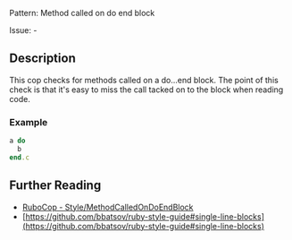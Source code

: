 Pattern: Method called on do end block

Issue: -

## Description

This cop checks for methods called on a do...end block. The point of
this check is that it's easy to miss the call tacked on to the block
when reading code.

### Example

```ruby
a do
  b
end.c
```

## Further Reading

* [RuboCop - Style/MethodCalledOnDoEndBlock](https://rubocop.readthedocs.io/en/latest/cops_style/#stylemethodcalledondoendblock)
* [https://github.com/bbatsov/ruby-style-guide#single-line-blocks](https://github.com/bbatsov/ruby-style-guide#single-line-blocks)
